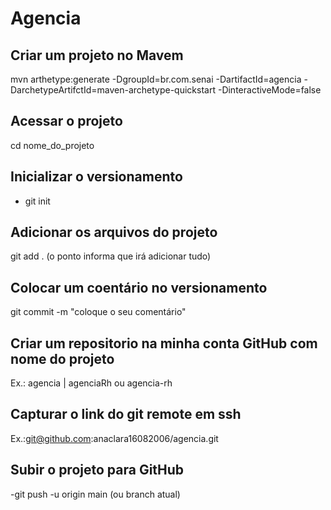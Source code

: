 # Agencia

## Criar um projeto no Mavem
mvn arthetype:generate -DgroupId=br.com.senai -DartifactId=agencia
-DarchetypeArtifctId=maven-archetype-quickstart -DinteractiveMode=false

## Acessar o projeto
cd nome_do_projeto

## Inicializar o versionamento
- git init

## Adicionar os arquivos do projeto
git add . (o ponto informa que irá adicionar tudo)

## Colocar um coentário no versionamento
git commit -m "coloque o seu comentário"

## Criar um repositorio na minha conta GitHub com nome do projeto
Ex.: agencia | agenciaRh ou agencia-rh

## Capturar o link do git remote em ssh
Ex.:git@github.com:anaclara16082006/agencia.git

## Subir o projeto para GitHub
-git push -u origin main (ou branch atual)

